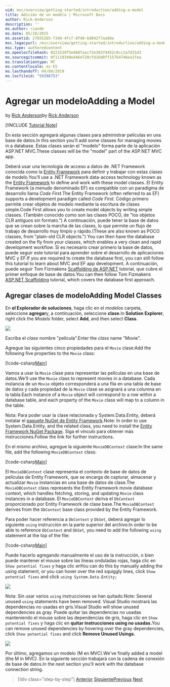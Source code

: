 ```yaml
---
uid: mvc/overview/getting-started/introduction/adding-a-model
title: Adición de un modelo | Microsoft Docs
author: Rick-Anderson
description: ''
ms.author: riande
ms.date: 05/28/2015
ms.assetid: 276552b5-f349-4fcf-8f40-6d042f7aa88e
msc.legacyurl: /mvc/overview/getting-started/introduction/adding-a-model
msc.type: authoredcontent
ms.openlocfilehash: 0221539f5e468faacf3e38374452c0cc2a7d31d3
ms.sourcegitcommit: 0f1119340e4464720cfd16d0ff15764746ea1fea
ms.translationtype: MT
ms.contentlocale: es-ES
ms.lasthandoff: 04/09/2019
ms.locfileid: "59398753"
---
```

# <a name="adding-a-model"></a><span data-ttu-id="74804-102">Agregar un modelo</span><span class="sxs-lookup"><span data-stu-id="74804-102">Adding a Model</span></span>

<span data-ttu-id="74804-103">by [Rick Anderson]((https://twitter.com/RickAndMSFT))</span><span class="sxs-lookup"><span data-stu-id="74804-103">by [Rick Anderson]((https://twitter.com/RickAndMSFT))</span></span>

[!INCLUDE [Tutorial Note](sample/code-location.md)]

<span data-ttu-id="74804-104">En esta sección agregará algunas clases para administrar películas en una base de datos.</span><span class="sxs-lookup"><span data-stu-id="74804-104">In this section you'll add some classes for managing movies in a database.</span></span> <span data-ttu-id="74804-105">Estas clases serán el &quot;modelo&quot; forma parte de la aplicación ASP.NET MVC.</span><span class="sxs-lookup"><span data-stu-id="74804-105">These classes will be the &quot;model&quot; part of the ASP.NET MVC app.</span></span>

<span data-ttu-id="74804-106">Deberá usar una tecnología de acceso a datos de .NET Framework conocida como la [Entity Framework](https://docs.microsoft.com/ef/) para definir y trabajar con estas clases de modelo.</span><span class="sxs-lookup"><span data-stu-id="74804-106">You'll use a .NET Framework data-access technology known as the [Entity Framework](https://docs.microsoft.com/ef/) to define and work with these model classes.</span></span> <span data-ttu-id="74804-107">El Entity Framework (a menudo denominado EF) es compatible con un paradigma de desarrollo llama *Code First*.</span><span class="sxs-lookup"><span data-stu-id="74804-107">The Entity Framework (often referred to as EF) supports a development paradigm called *Code First*.</span></span> <span data-ttu-id="74804-108">Código primero permite crear objetos de modelo mediante la escritura de clases simple.</span><span class="sxs-lookup"><span data-stu-id="74804-108">Code First allows you to create model objects by writing simple classes.</span></span> <span data-ttu-id="74804-109">(También conocido como son las clases POCO, de &quot;los objetos CLR antiguos sin formato.&quot;) A continuación, puede tener la base de datos que se crean sobre la marcha de las clases, lo que permite un flujo de trabajo de desarrollo muy limpio y rápido.</span><span class="sxs-lookup"><span data-stu-id="74804-109">(These are also known as POCO classes, from &quot;plain-old CLR objects.&quot;) You can then have the database created on the fly from your classes, which enables a very clean and rapid development workflow.</span></span> <span data-ttu-id="74804-110">Si es necesario crear primero la base de datos, puede seguir este tutorial para aprender sobre el desarrollo de aplicaciones MVC y EF.</span><span class="sxs-lookup"><span data-stu-id="74804-110">If you are required to create the database first, you can still follow this tutorial to learn about MVC and EF app development.</span></span> <span data-ttu-id="74804-111">A continuación, puede seguir Tom Fizmakens [Scaffolding de ASP.NET](xref:visual-studio/overview/2013/aspnet-scaffolding-overview) tutorial, que cubre el primer enfoque de base de datos.</span><span class="sxs-lookup"><span data-stu-id="74804-111">You can then follow Tom Fizmakens [ASP.NET Scaffolding](xref:visual-studio/overview/2013/aspnet-scaffolding-overview) tutorial, which covers the database first approach.</span></span>

## <a name="adding-model-classes"></a><span data-ttu-id="74804-112">Agregar clases de modelo</span><span class="sxs-lookup"><span data-stu-id="74804-112">Adding Model Classes</span></span>

<span data-ttu-id="74804-113">En **el Explorador de soluciones**, haga clic en el *modelos* carpeta, seleccione **agregar**y, a continuación, seleccione **clase**.</span><span class="sxs-lookup"><span data-stu-id="74804-113">In **Solution Explorer**, right click the *Models* folder, select **Add**, and then select **Class**.</span></span>

![](adding-a-model/_static/image1.png)

<span data-ttu-id="74804-114">Escriba el *clase* nombre &quot;película&quot;.</span><span class="sxs-lookup"><span data-stu-id="74804-114">Enter the *class* name &quot;Movie&quot;.</span></span>

<span data-ttu-id="74804-115">Agregue las siguientes cinco propiedades para el `Movie` clase:</span><span class="sxs-lookup"><span data-stu-id="74804-115">Add the following five properties to the `Movie` class:</span></span>

[!code-csharp[Main](adding-a-model/samples/sample1.cs)]

<span data-ttu-id="74804-116">Vamos a usar la `Movie` clase para representar las películas en una base de datos.</span><span class="sxs-lookup"><span data-stu-id="74804-116">We'll use the `Movie` class to represent movies in a database.</span></span> <span data-ttu-id="74804-117">Cada instancia de un `Movie` objeto corresponderá a una fila en una tabla de base de datos y cada propiedad de la `Movie` clase se asignará a una columna en la tabla.</span><span class="sxs-lookup"><span data-stu-id="74804-117">Each instance of a `Movie` object will correspond to a row within a database table, and each property of the `Movie` class will map to a column in the table.</span></span>

<span data-ttu-id="74804-118">Nota: Para poder usar la clase relacionada y System.Data.Entity, deberá instalar el [paquete NuGet de Entity Framework](https://www.nuget.org/packages/EntityFramework/).</span><span class="sxs-lookup"><span data-stu-id="74804-118">Note: In order to use System.Data.Entity, and the related class, you need to install the [Entity Framework NuGet Package](https://www.nuget.org/packages/EntityFramework/).</span></span> <span data-ttu-id="74804-119">Siga el vínculo para obtener más instrucciones.</span><span class="sxs-lookup"><span data-stu-id="74804-119">Follow the link for further instructions.</span></span>

<span data-ttu-id="74804-120">En el mismo archivo, agregue la siguiente `MovieDBContext` clase:</span><span class="sxs-lookup"><span data-stu-id="74804-120">In the same file, add the following `MovieDBContext` class:</span></span>

[!code-csharp[Main](adding-a-model/samples/sample2.cs?highlight=2,15-18)]

<span data-ttu-id="74804-121">El `MovieDBContext` clase representa el contexto de base de datos de películas de Entity Framework, que se encarga de capturar, almacenar y actualizar `Movie` instancias en una base de datos de clase.</span><span class="sxs-lookup"><span data-stu-id="74804-121">The `MovieDBContext` class represents the Entity Framework movie database context, which handles fetching, storing, and updating `Movie` class instances in a database.</span></span> <span data-ttu-id="74804-122">El `MovieDBContext` deriva el `DbContext` proporcionado por Entity Framework de clase base.</span><span class="sxs-lookup"><span data-stu-id="74804-122">The `MovieDBContext` derives from the `DbContext` base class provided by the Entity Framework.</span></span>

<span data-ttu-id="74804-123">Para poder hacer referencia a `DbContext` y `DbSet`, deberá agregar lo siguiente `using` instrucción en la parte superior del archivo:</span><span class="sxs-lookup"><span data-stu-id="74804-123">In order to be able to reference `DbContext` and `DbSet`, you need to add the following `using` statement at the top of the file:</span></span>

[!code-csharp[Main](adding-a-model/samples/sample3.cs)]

<span data-ttu-id="74804-124">Puede hacerlo agregando manualmente el uso de la instrucción, o bien puede mantener el mouse sobre las líneas onduladas rojas, haga clic en `Show potential fixes` y haga clic en</span><span class="sxs-lookup"><span data-stu-id="74804-124">You can do this by manually adding the using statement, or you can hover over the red squiggly lines, click `Show potential fixes` and click</span></span> `using System.Data.Entity;`

![](adding-a-model/_static/image2.png)

<span data-ttu-id="74804-125">Nota: Sin usar varios `using` instrucciones se han quitado.</span><span class="sxs-lookup"><span data-stu-id="74804-125">Note: Several unused `using` statements have been removed.</span></span> <span data-ttu-id="74804-126">Visual Studio mostrará las dependencias no usadas en gris.</span><span class="sxs-lookup"><span data-stu-id="74804-126">Visual Studio will show unused dependencies as gray.</span></span> <span data-ttu-id="74804-127">Puede quitar las dependencias no usadas manteniendo el mouse sobre las dependencias de gris, haga clic en `Show potential fixes` y haga clic en **quitar instrucciones using no usadas.**</span><span class="sxs-lookup"><span data-stu-id="74804-127">You can remove unused dependencies by hovering over the gray dependencies, click `Show potential fixes` and click **Remove Unused Usings.**</span></span>

![](adding-a-model/_static/image3.png)

<span data-ttu-id="74804-128">Por último, agregamos un modelo (M en MVC).</span><span class="sxs-lookup"><span data-stu-id="74804-128">We've finally added a model (the M in MVC).</span></span> <span data-ttu-id="74804-129">En la siguiente sección trabajará con la cadena de conexión de base de datos.</span><span class="sxs-lookup"><span data-stu-id="74804-129">In the next section you'll work with the database connection string.</span></span>

> [!div class="step-by-step"]
> <span data-ttu-id="74804-130">[Anterior](adding-a-view.md)
> [Siguiente](creating-a-connection-string.md)</span><span class="sxs-lookup"><span data-stu-id="74804-130">[Previous](adding-a-view.md)
[Next](creating-a-connection-string.md)</span></span>

